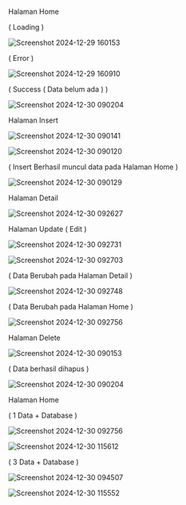 Halaman Home


( Loading )

![Screenshot 2024-12-29 160153](https://github.com/user-attachments/assets/40fba3e3-aa8f-4983-bb58-261e160a7b6d)


( Error )

![Screenshot 2024-12-29 160910](https://github.com/user-attachments/assets/23865bef-a7ae-4ea3-8053-6142271cab14)


( Success ( Data belum ada ) )

![Screenshot 2024-12-30 090204](https://github.com/user-attachments/assets/91e509c9-ecd2-4ead-8816-b62aecc74310)

Halaman Insert


![Screenshot 2024-12-30 090141](https://github.com/user-attachments/assets/2c08c043-9150-4ca7-8fb5-0655a759f23d)


![Screenshot 2024-12-30 090120](https://github.com/user-attachments/assets/5ea27400-f596-4eba-a460-4e16434fe12a)


( Insert Berhasil muncul data pada Halaman Home )

![Screenshot 2024-12-30 090129](https://github.com/user-attachments/assets/d58a8d71-20a3-4aaf-aca2-394d1ef0d27c)


Halaman Detail


![Screenshot 2024-12-30 092627](https://github.com/user-attachments/assets/0947de65-c260-4573-a47f-f14f807639f0)


Halaman Update ( Edit )


![Screenshot 2024-12-30 092731](https://github.com/user-attachments/assets/708ff54d-42f2-44f8-bb75-07f30c4ca038)


![Screenshot 2024-12-30 092703](https://github.com/user-attachments/assets/bc7a266b-a309-4e65-b94e-005797090bb8)


( Data Berubah pada Halaman Detail )

![Screenshot 2024-12-30 092748](https://github.com/user-attachments/assets/93d21182-5783-45c1-b57a-8b43bdf255d2)


( Data Berubah pada Halaman Home )

![Screenshot 2024-12-30 092756](https://github.com/user-attachments/assets/c6530869-5963-463f-98f0-8575eedc3b32)


Halaman Delete


![Screenshot 2024-12-30 090153](https://github.com/user-attachments/assets/799828ae-fe74-46f7-bedf-667182f4c544)


( Data berhasil dihapus )


![Screenshot 2024-12-30 090204](https://github.com/user-attachments/assets/cb891ea0-e388-4101-8347-036c4b1e47ee)

Halaman Home 


( 1 Data + Database )


![Screenshot 2024-12-30 092756](https://github.com/user-attachments/assets/76e414df-ed29-456e-b0f0-d273de509915)


![Screenshot 2024-12-30 115612](https://github.com/user-attachments/assets/87dc2d46-7094-4fd0-a387-b4701878a390)


( 3 Data + Database )


![Screenshot 2024-12-30 094507](https://github.com/user-attachments/assets/2cb89f5e-ffcd-4f73-8029-2d7090b55dd3)


![Screenshot 2024-12-30 115552](https://github.com/user-attachments/assets/4876141a-e302-4726-ba4a-c08c069d1617)





